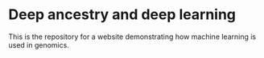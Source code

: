 # Deep ancestry and deep learning

This is the repository for a website demonstrating how machine learning is used in genomics.